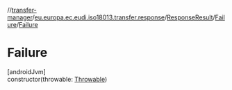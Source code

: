 //[transfer-manager](../../../../index.md)/[eu.europa.ec.eudi.iso18013.transfer.response](../../index.md)/[ResponseResult](../index.md)/[Failure](index.md)/[Failure](-failure.md)

# Failure

[androidJvm]\
constructor(throwable: [Throwable](https://kotlinlang.org/api/latest/jvm/stdlib/kotlin/-throwable/index.html))
